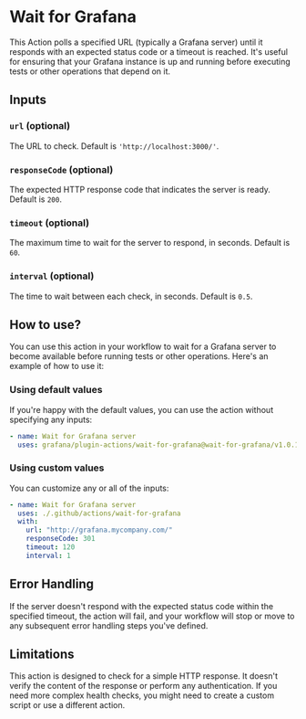 # Wait for Grafana

This Action polls a specified URL (typically a Grafana server) until it responds with an expected status code or a timeout is reached. It's useful for ensuring that your Grafana instance is up and running before executing tests or other operations that depend on it.

## Inputs

### `url` (optional)

The URL to check. Default is `'http://localhost:3000/'`.

### `responseCode` (optional)

The expected HTTP response code that indicates the server is ready. Default is `200`.

### `timeout` (optional)

The maximum time to wait for the server to respond, in seconds. Default is `60`.

### `interval` (optional)

The time to wait between each check, in seconds. Default is `0.5`.

## How to use?

You can use this action in your workflow to wait for a Grafana server to become available before running tests or other operations. Here's an example of how to use it:

### Using default values

If you're happy with the default values, you can use the action without specifying any inputs:
<!-- x-release-please-start-version -->
```yml
- name: Wait for Grafana server
  uses: grafana/plugin-actions/wait-for-grafana@wait-for-grafana/v1.0.1
```
<!-- x-release-please-end-version -->
### Using custom values

You can customize any or all of the inputs:

```yml
- name: Wait for Grafana server
  uses: ./.github/actions/wait-for-grafana
  with:
    url: "http://grafana.mycompany.com/"
    responseCode: 301
    timeout: 120
    interval: 1
```

## Error Handling

If the server doesn't respond with the expected status code within the specified timeout, the action will fail, and your workflow will stop or move to any subsequent error handling steps you've defined.

## Limitations

This action is designed to check for a simple HTTP response. It doesn't verify the content of the response or perform any authentication. If you need more complex health checks, you might need to create a custom script or use a different action.
